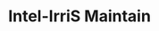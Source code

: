 ---
id: intel-irris_maintain
title: 6. Intel-IrriS Maintain
description: In this unit, we will give advice on how to maintain and pilot Intel-IrriS deployments.
difficulty: intermediary
delay_start: 4w
duration: 1w
---
